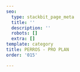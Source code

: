 ```yaml
---
seo:
  type: stackbit_page_meta
  title: ''
  description: ''
  robots: []
  extra: []
template: category
title: PERROS - PRO PLAN
order: '015'

---
```

